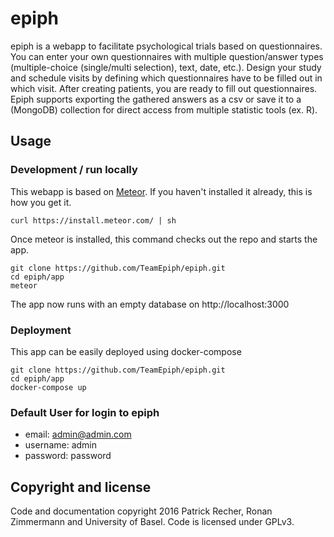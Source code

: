 epiph
======

epiph is a webapp to facilitate psychological trials based on questionnaires.
You can enter your own questionnaires with multiple question/answer types
(multiple-choice (single/multi selection), text, date, etc.).
Design your study and schedule visits by defining which questionnaires
have to be filled out in which visit. After creating patients,
you are ready to fill out questionnaires. Epiph supports exporting the
gathered answers as a csv or save it to a (MongoDB) collection for direct
access from multiple statistic tools (ex. R).

## Usage

### Development / run locally

This webapp is based on [Meteor](http://meteor.com).
If you haven't installed it already, this is how you get it.

```
curl https://install.meteor.com/ | sh
```

Once meteor is installed, this command checks out the repo and starts the app.

```
git clone https://github.com/TeamEpiph/epiph.git
cd epiph/app
meteor
```

The app now runs with an empty database on http://localhost:3000

### Deployment

This app can be easily deployed using docker-compose

```
git clone https://github.com/TeamEpiph/epiph.git
cd epiph/app
docker-compose up
```

### Default User for login to epiph

* email: admin@admin.com
* username: admin
* password: password

## Copyright and license
Code and documentation copyright 2016 Patrick Recher, Ronan Zimmermann and
University of Basel. Code is licensed under GPLv3.

